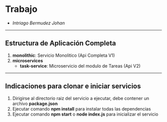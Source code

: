# Trabajo 
  - _Intriago Bermudez Johan_


---

## Estructura de Aplicación Completa

1. **monolithic**: Servicio Monolitico (Api Completa V1)
1. **microservices**
   - **task-service**: Microservicio del modulo de Tareas (Api V2)

---

## Indicaciones para clonar e iniciar servicios

1. Dirigirse al directorio raiz del servicio a ejecutar, debe contener un archivo **package.json**
1. Ejecutar comando **npm install** para instalar todas las dependencias
1. Ejecutar comando **npm start** o **node index.js** para inicializar el servicio
